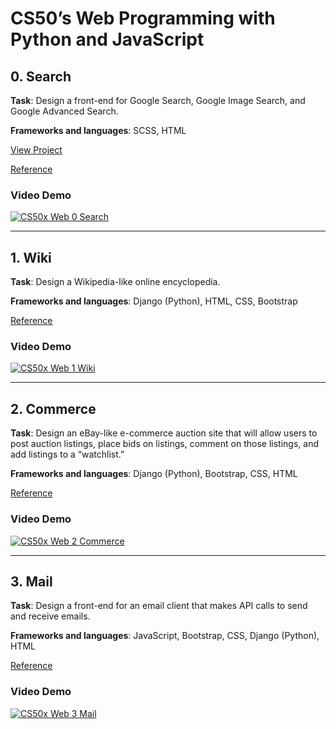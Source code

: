 # CS50’s Web Programming with Python and JavaScript

## 0. Search

**Task**: Design a front-end for Google Search, Google Image Search, and Google Advanced Search.

**Frameworks and languages**: SCSS, HTML

[View Project](0_Search/README.md)

[Reference](https://cs50.harvard.edu/web/2020/projects/0/search/)

### Video Demo
[![CS50x Web 0 Search](http://img.youtube.com/vi/oXvGQq8TZgg/0.jpg)](http://www.youtube.com/watch?v=oXvGQq8TZgg "CS50x Web 0 Search")

---

## 1. Wiki

**Task**: Design a Wikipedia-like online encyclopedia.

**Frameworks and languages**: Django (Python), HTML, CSS, Bootstrap

[Reference](https://cs50.harvard.edu/web/2020/projects/1/wiki/)

### Video Demo
[![CS50x Web 1 Wiki](http://img.youtube.com/vi/7c-WcsWmG8A/0.jpg)](http://www.youtube.com/watch?v=7c-WcsWmG8A "CS50x Web 1 Wiki")

---

## 2. Commerce

**Task**: Design an eBay-like e-commerce auction site that will allow users to post auction listings, place bids on listings, comment on those listings, and add listings to a “watchlist.”

**Frameworks and languages**: Django (Python), Bootstrap, CSS, HTML

[Reference](https://cs50.harvard.edu/web/2020/projects/2/commerce/)

### Video Demo
[![CS50x Web 2 Commerce](http://img.youtube.com/vi/VUV18AGy96s/0.jpg)](http://www.youtube.com/watch?v=VUV18AGy96s "CS50x Web 2 Commerce")

---

## 3. Mail

**Task**: Design a front-end for an email client that makes API calls to send and receive emails.

**Frameworks and languages**: JavaScript, Bootstrap, CSS, Django (Python), HTML

[Reference](https://cs50.harvard.edu/web/2020/projects/3/mail/)

### Video Demo
[![CS50x Web 3 Mail](http://img.youtube.com/vi/l3oFbaBt12s/0.jpg)](http://www.youtube.com/watch?v=l3oFbaBt12s "CS50x Web 3 Mail")